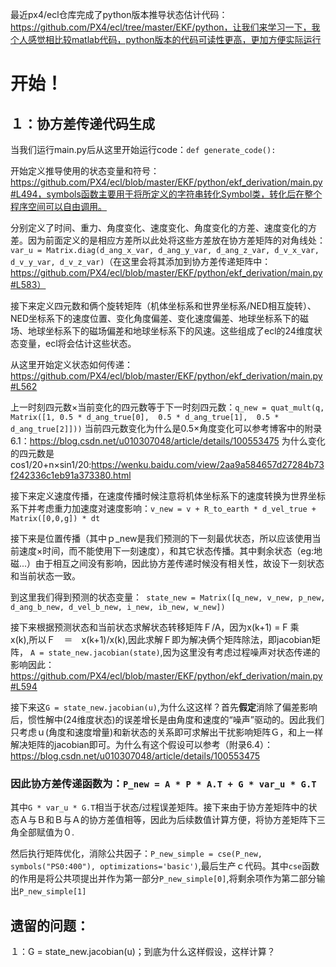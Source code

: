 最近px4/ecl仓库完成了python版本推导状态估计代码：https://github.com/PX4/ecl/tree/master/EKF/python，让我们来学习一下，我个人感觉相比较matlab代码，python版本的代码可读性更高，更加方便实际运行

# 开始！

## １：协方差传递代码生成

当我们运行main.py后从这里开始运行code：`def generate_code():`

开始定义推导使用的状态变量和符号：https://github.com/PX4/ecl/blob/master/EKF/python/ekf_derivation/main.py#L494，symbols函数主要用于将所定义的字符串转化Symbol类，转化后在整个程序空间可以自由调用。

分别定义了时间、重力、角度变化、速度变化、角度变化的方差、速度变化的方差。因为前面定义的是相应方差所以此处将这些方差放在协方差矩阵的对角线处：`var_u = Matrix.diag(d_ang_x_var, d_ang_y_var, d_ang_z_var, d_v_x_var, d_v_y_var, d_v_z_var)`（在这里会将其添加到协方差传递矩阵中：https://github.com/PX4/ecl/blob/master/EKF/python/ekf_derivation/main.py#L583）

接下来定义四元数和俩个旋转矩阵（机体坐标系和世界坐标系/NED相互旋转）、NED坐标系下的速度位置、变化角度偏差、变化速度偏差、地球坐标系下的磁场、地球坐标系下的磁场偏差和地球坐标系下的风速。这些组成了ecl的24维度状态变量，ecl将会估计这些状态。

从这里开始定义状态如何传递：https://github.com/PX4/ecl/blob/master/EKF/python/ekf_derivation/main.py#L562

上一时刻四元数×当前变化的四元数等于下一时刻四元数：`q_new = quat_mult(q, Matrix([1, 0.5 * d_ang_true[0],  0.5 * d_ang_true[1],  0.5 * d_ang_true[2]]))`
当前四元数变化为什么是0.5×角度变化可以参考博客中的附录6.1：https://blog.csdn.net/u010307048/article/details/100553475
为什么变化的四元数是cos1/20+n×sin1/20:https://wenku.baidu.com/view/2aa9a584657d27284b73f242336c1eb91a373380.html

接下来定义速度传播，在速度传播时候注意将机体坐标系下的速度转换为世界坐标系下并考虑重力加速度对速度影响：`v_new = v + R_to_earth * d_vel_true + Matrix([0,0,g]) * dt`

接下来是位置传播（其中ｐ_new是我们预测的下一刻最优状态，所以应该使用当前速度×时间，而不能使用下一刻速度），和其它状态传播。其中剩余状态（eg:地磁...）由于相互之间没有影响，因此协方差传递时候没有相关性，故设下一刻状态和当前状态一致。

到这里我们得到预测的状态变量：` state_new = Matrix([q_new, v_new, p_new, d_ang_b_new, d_vel_b_new, i_new, ib_new, w_new])`

接下来根据预测状态和当前状态求解状态转移矩阵Ｆ/A，因为x(k+1) = F 乘　x(k),所以Ｆ　＝　x(k+1)/x(k),因此求解Ｆ即为解决俩个矩阵除法，即jacobian矩阵， `A = state_new.jacobian(state)`,因为这里没有考虑过程噪声对状态传递的影响因此：https://github.com/PX4/ecl/blob/master/EKF/python/ekf_derivation/main.py#L594

接下来这`G = state_new.jacobian(u)`,为什么这这样？首先**假定**消除了偏差影响后，惯性解中(24维度状态)的误差增长是由角度和速度的“噪声”驱动的。因此我们只考虑ｕ(角度和速度增量)和新状态的关系即可求解出干扰影响矩阵Ｇ，和上一样解决矩阵的jacobian即可。为什么有这个假设可以参考（附录6.4）：https://blog.csdn.net/u010307048/article/details/100553475

### 因此协方差传递函数为：`P_new = A * P * A.T + G * var_u * G.T`

其中`G * var_u * G.T`相当于状态/过程误差矩阵。接下来由于协方差矩阵中的状态Ａ与Ｂ和Ｂ与Ａ的协方差值相等，因此为后续数值计算方便，将协方差矩阵下三角全部赋值为０.

然后执行矩阵优化，消除公共因子：`P_new_simple = cse(P_new, symbols("PS0:400"), optimizations='basic')`,最后生产ｃ代码。其中`cse`函数的作用是将公共项提出并作为第一部分`P_new_simple[0]`,将剩余项作为第二部分输出`P_new_simple[1]`

## 遗留的问题：

１：G = state_new.jacobian(u)；到底为什么这样假设，这样计算？
